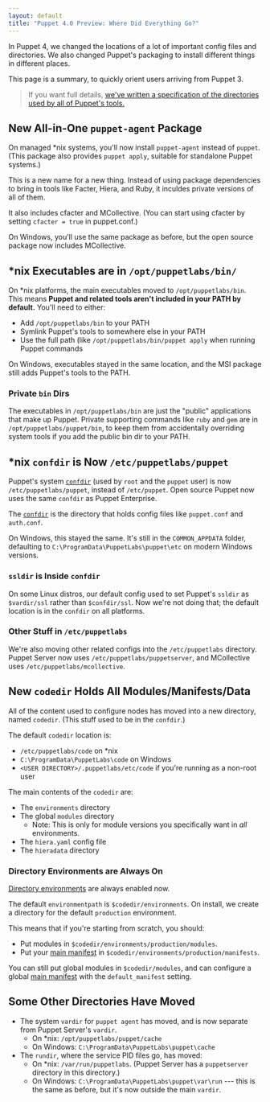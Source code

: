 ```yaml
---
layout: default
title: "Puppet 4.0 Preview: Where Did Everything Go?"
---
```



[confdir]: /puppet/latest/reference/dirs_confdir.html
[directory environments]: /puppet/latest/reference/environments.html
[spec]: https://github.com/puppetlabs/puppet-specifications/blob/master/file_paths.md
[main manifest]: /puppet/latest/reference/dirs_manifest.html

In Puppet 4, we changed the locations of a lot of important config files and directories. We also changed Puppet's packaging to install different things in different places.

This page is a summary, to quickly orient users arriving from Puppet 3.

> If you want full details, [we've written a specification of the directories used by all of Puppet's tools.][spec]

New All-in-One `puppet-agent` Package
-----

On managed \*nix systems, you'll now install `puppet-agent` instead of `puppet`. (This package also provides `puppet apply`, suitable for standalone Puppet systems.)

This is a new name for a new thing. Instead of using package dependencies to bring in tools like Facter, Hiera, and Ruby, it inculdes private versions of all of them.

It also includes cfacter and MCollective. (You can start using cfacter by setting `cfacter = true` in puppet.conf.)

On Windows, you'll use the same package as before, but the open source package now includes MCollective.

\*nix Executables are in `/opt/puppetlabs/bin/`
-----

On \*nix platforms, the main executables moved to `/opt/puppetlabs/bin`. This means **Puppet and related tools aren't included in your PATH by default.** You'll need to either:

* Add `/opt/puppetlabs/bin` to your PATH
* Symlink Puppet's tools to somewhere else in your PATH
* Use the full path (like `/opt/puppetlabs/bin/puppet apply` when running Puppet commands

On Windows, executables stayed in the same location, and the MSI package still adds Puppet's tools to the PATH.

### Private `bin` Dirs

The executables in `/opt/puppetlabs/bin` are just the "public" applications that make up Puppet. Private supporting commands like `ruby` and `gem` are in `/opt/puppetlabs/puppet/bin`, to keep them from accidentally overriding system tools if you add the public bin dir to your PATH.

\*nix `confdir` is Now `/etc/puppetlabs/puppet`
-----

Puppet's system [`confdir`][confdir] (used by `root` and the `puppet` user) is now `/etc/puppetlabs/puppet`, instead of `/etc/puppet`. Open source Puppet now uses the same `confdir` as Puppet Enterprise.

The [`confdir`][confdir] is the directory that holds config files like `puppet.conf` and `auth.conf`.

On Windows, this stayed the same. It's still in the `COMMON_APPDATA` folder, defaulting to `C:\ProgramData\PuppetLabs\puppet\etc` on modern Windows versions.

### `ssldir` is Inside `confdir`

On some Linux distros, our default config used to set Puppet's `ssldir` as `$vardir/ssl` rather than `$confdir/ssl`. Now we're not doing that; the default location is in the `confdir` on all platforms.

### Other Stuff in `/etc/puppetlabs`

We're also moving other related configs into the `/etc/puppetlabs` directory. Puppet Server now uses `/etc/puppetlabs/puppetserver`, and MCollective uses `/etc/puppetlabs/mcollective`.


New `codedir` Holds All Modules/Manifests/Data
-----

All of the content used to configure nodes has moved into a new directory, named `codedir`. (This stuff used to be in the `confdir`.)

The default `codedir` location is:

* `/etc/puppetlabs/code` on \*nix
* `C:\ProgramData\PuppetLabs\code` on Windows
* `<USER DIRECTORY>/.puppetlabs/etc/code` if you're running as a non-root user

The main contents of the `codedir` are:

* The `environments` directory
* The global `modules` directory
    * Note: This is only for module versions you specifically want in _all_ environments.
* The `hiera.yaml` config file
* The `hieradata` directory

### Directory Environments are Always On

[Directory environments][] are always enabled now.

The default `environmentpath` is `$codedir/environments`. On install, we create a directory for the default `production` environment.

This means that if you're starting from scratch, you should:

* Put modules in `$codedir/environments/production/modules`.
* Put your [main manifest][] in `$codedir/environments/production/manifests`.

You can still put global modules in `$codedir/modules`, and can configure a global [main manifest][] with the `default_manifest` setting.


Some Other Directories Have Moved
-----

* The system `vardir` for `puppet agent` has moved, and is now separate from Puppet Server's `vardir`.
    * On \*nix: `/opt/puppetlabs/puppet/cache`
    * On Windows: `C:\ProgramData\PuppetLabs\puppet\cache`
* The `rundir`, where the service PID files go, has moved:
    * On \*nix: `/var/run/puppetlabs`. (Puppet Server has a `puppetserver` directory in this directory.)
    * On Windows: `C:\ProgramData\PuppetLabs\puppet\var\run` --- this is the same as before, but it's now outside the main `vardir`.
